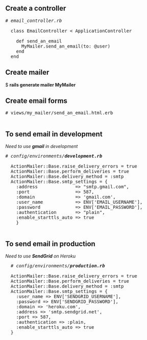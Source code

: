 <h2>Create a controller</h2>

<pre>
<em># email_controller.rb</em>

  class EmailController < ApplicationController

    def send_an_email
      MyMailer.send_an_email(to: @user)
    end
  end
</pre>

<h2>Create mailer</h2>

$ <b>rails generate mailer MyMailer</b>

<h2>Create email forms</h2>
<pre>
# views/my_mailer/send_an_email.html.erb

</pre>

<h2>To send email in development</h2>

<em>Need to use <b>gmail</b> in development</em>

<pre>
<em># config/environments/<b>development.rb</b></em>

  ActionMailer::Base.raise_delivery_errors = true
  ActionMailer::Base.perform_deliveries = true
  ActionMailer::Base.delivery_method = :smtp
  ActionMailer::Base.smtp_settings = {
    :address              =&gt; "smtp.gmail.com",
    :port                 =&gt; 587,
    :domain               =&gt; 'gmail.com',
    :user_name            =&gt; ENV['EMAIL_USERNAME'],
    :password             =&gt; ENV['EMAIL_PASSWORD'],
    :authentication       =&gt; "plain",
    :enable_starttls_auto =&gt; true
    }
  </pre>
  
  <h2>To send email in production</h2>
  
  <em>Need to use <b>SendGrid</b> on Heroku </em>
  
  <pre>
  <em># config/environments/<b>production.rb</b></em>
  
  ActionMailer::Base.raise_delivery_errors = true
  ActionMailer::Base.perform_deliveries = true
  ActionMailer::Base.delivery_method = :smtp
  ActionMailer::Base.smtp_settings = {
    :user_name =&gt; ENV['SENDGRID_USERNAME'],
    :password =&gt; ENV['SENDGRID_PASSWORD'],
    :domain =&gt; 'heroku.com',
    :address =&gt; 'smtp.sendgrid.net',
    :port =&gt; 587,
    :authentication =&gt; :plain,
    :enable_starttls_auto =&gt; true
  }
  </pre>
